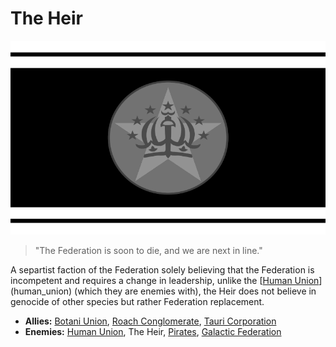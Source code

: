 # The Heir

![heir](../images/flags/heir.png)

> "The Federation is soon to die, and we are next in line."

A separtist faction of the Federation solely believing that the Federation is incompetent and requires a change in leadership, unlike the [[Human Union](human_union)](human_union) (which they are enemies with), the Heir does not believe in genocide of other species but rather Federation replacement.

- **Allies:** [Botani Union](botani), [Roach Conglomerate](roach_conglomerate), [Tauri Corporation](tauri)
- **Enemies:** [Human Union](human_union), The Heir, [Pirates](pirates), [Galactic Federation](federation)
